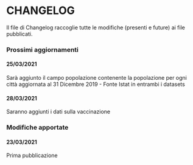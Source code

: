 # CHANGELOG

Il file di Changelog raccoglie tutte le modifiche (presenti e future) ai file pubblicati.

### Prossimi aggiornamenti

#### 25/03/2021

Sarà aggiunto il campo popolazione contenente la popolazione per ogni città aggiornata al 31 Dicembre 2019 - Fonte Istat in entrambi i datasets

#### 28/03/2021

Saranno aggiunti i dati sulla vaccinazione


### Modifiche apportate

#### 23/03/2021

Prima pubblicazione
